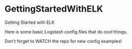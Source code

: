 GettingStartedWithELK
=====================

Getting Started with ELK

Here is some basic Logstash config files that do cool things. 

Don't forget to WATCH the repo for new config examples!
